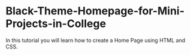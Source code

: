 # Black-Theme-Homepage-for-Mini-Projects-in-College

In this tutorial you will learn how to create a Home Page using HTML and CSS.
